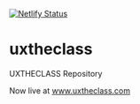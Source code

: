 [![Netlify Status](https://api.netlify.com/api/v1/badges/4d8a2a8a-6a14-4f2e-bd6f-e095894f00bc/deploy-status)](https://app.netlify.com/sites/uxtheclass/deploys)
# uxtheclass
UXTHECLASS Repository

Now live at www.uxtheclass.com 
